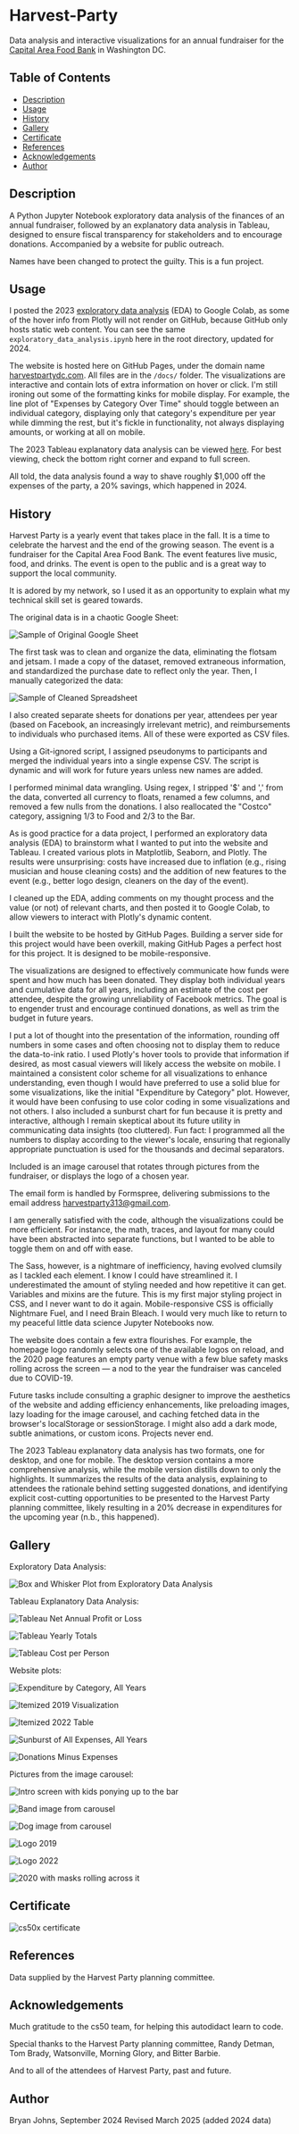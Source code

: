 # Harvest-Party
Data analysis and interactive visualizations for an annual fundraiser for the [Capital Area Food Bank](https://www.capitalareafoodbank.org/) in Washington DC.

## Table of Contents

- [Description](#description)
- [Usage](#usage)
- [History](#history)
- [Gallery](#gallery)
- [Certificate](#certificate)
- [References](#references)
- [Acknowledgements](#acknowledgements)
- [Author](#author)

## Description

A Python Jupyter Notebook exploratory data analysis of the finances of an annual fundraiser, followed by an explanatory data analysis in Tableau, designed to ensure fiscal transparency for stakeholders and to encourage donations. Accompanied by a website for public outreach.

Names have been changed to protect the guilty. This is a fun project.

## Usage

I posted the 2023 [exploratory data analysis](https://colab.research.google.com/drive/123nofMYi7z7l8IldtLYO9ns2wDWzKHCE?usp=sharing) (EDA) to Google Colab, as some of the hover info from Plotly will not render on GitHub, because GitHub only hosts static web content. You can see the same `exploratory_data_analysis.ipynb` here in the root directory, updated for 2024.

The website is hosted here on GitHub Pages, under the domain name [harvestpartydc.com](https://www.harvestpartydc.com/). All files are in the `/docs/` folder. The visualizations are interactive and contain lots of extra information on hover or click. I'm still ironing out some of the formatting kinks for mobile display. For example, the line plot of "Expenses by Category Over Time" should toggle between an individual category, displaying only that category's expenditure per year while dimming the rest, but it's fickle in functionality, not always displaying amounts, or working at all on mobile.

The 2023 Tableau explanatory data analysis can be viewed [here](https://public.tableau.com/app/profile/bryan.johns6699/viz/HarvestParty/HarvestPartyStory). For best viewing, check the bottom right corner and expand to full screen.

All told, the data analysis found a way to shave roughly $1,000 off the expenses of the party, a 20% savings, which happened in 2024.

## History

Harvest Party is a yearly event that takes place in the fall. It is a time to celebrate the harvest and the end of the growing season. The event is a fundraiser for the Capital Area Food Bank. The event features live music, food, and drinks. The event is open to the public and is a great way to support the local community.

It is adored by my network, so I used it as an opportunity to explain what my technical skill set is geared towards.

The original data is in a chaotic Google Sheet:

![Sample of Original Google Sheet](./resources/images/HP%20Google%20Sheet%20Sample.png)

The first task was to clean and organize the data, eliminating the flotsam and jetsam.  I made a copy of the dataset, removed extraneous information, and standardized the purchase date to reflect only the year. Then, I manually categorized the data:

![Sample of Cleaned Spreadsheet](./resources/images/HP%20Cleaned%20Sheet%20Sample.png)

I also created separate sheets for donations per year, attendees per year (based on Facebook, an increasingly irrelevant metric), and reimbursements to individuals who purchased items. All of these were exported as CSV files.

Using a Git-ignored script, I assigned pseudonyms to participants and merged the individual years into a single expense CSV. The script is dynamic and will work for future years unless new names are added.

I performed minimal data wrangling. Using regex, I stripped '$' and ',' from the data, converted all currency to floats, renamed a few columns, and removed a few nulls from the donations. I also reallocated the "Costco" category, assigning 1/3 to Food and 2/3 to the Bar.

As is good practice for a data project, I performed an exploratory data analysis (EDA) to brainstorm what I wanted to put into the website and Tableau. I created various plots in Matplotlib, Seaborn, and Plotly. The results were unsurprising: costs have increased due to inflation (e.g., rising musician and house cleaning costs) and the addition of new features to the event (e.g., better logo design, cleaners on the day of the event).

I cleaned up the EDA, adding comments on my thought process and the value (or not) of relevant charts, and then posted it to Google Colab, to allow viewers to interact with Plotly's dynamic content.

I built the website to be hosted by GitHub Pages. Building a server side for this project would have been overkill, making GitHub Pages a perfect host for this project. It is designed to be mobile-responsive.

The visualizations are designed to effectively communicate how funds were spent and how much has been donated. They display both individual years and cumulative data for all years, including an estimate of the cost per attendee, despite the growing unreliability of Facebook metrics. The goal is to engender trust and encourage continued donations, as well as trim the budget in future years.

I put a lot of thought into the presentation of the information, rounding off numbers in some cases and often choosing not to display them to reduce the data-to-ink ratio. I used Plotly's hover tools to provide that information if desired, as most casual viewers will likely access the website on mobile. I maintained a consistent color scheme for all visualizations to enhance understanding, even though I would have preferred to use a solid blue for some visualizations, like the initial "Expenditure by Category" plot. However, it would have been confusing to use color coding in some visualizations and not others. I also included a sunburst chart for fun because it is pretty and interactive, although I remain skeptical about its future utility in communicating data insights (too cluttered). Fun fact: I programmed all the numbers to display according to the viewer's locale, ensuring that regionally appropriate punctuation is used for the thousands and decimal separators.

Included is an image carousel that rotates through pictures from the fundraiser, or displays the logo of a chosen year.

The email form is handled by Formspree, delivering submissions to the email address harvestparty313@gmail.com.

I am generally satisfied with the code, although the visualizations could be more efficient. For instance, the math, traces, and layout for many could have been abstracted into separate functions, but I wanted to be able to toggle them on and off with ease.

The Sass, however, is a nightmare of inefficiency, having evolved clumsily as I tackled each element. I know I could have streamlined it. I underestimated the amount of styling needed and how repetitive it can get. Variables and mixins are the future. This is my first major styling project in CSS, and I never want to do it again. Mobile-responsive CSS is officially Nightmare Fuel, and I need Brain Bleach. I would very much like to return to my peaceful little data science Jupyter Notebooks now.

The website does contain a few extra flourishes. For example, the homepage logo randomly selects one of the available logos on reload, and the 2020 page features an empty party venue with a few blue safety masks rolling across the screen — a nod to the year the fundraiser was canceled due to COVID-19.

Future tasks include consulting a graphic designer to improve the aesthetics of the website and adding efficiency enhancements, like preloading images, lazy loading for the image carousel, and caching fetched data in the browser's localStorage or sessionStorage. I might also add a dark mode, subtle animations, or custom icons. Projects never end.

The 2023 Tableau explanatory data analysis has two formats, one for desktop, and one for mobile. The desktop version contains a more comprehensive analysis, while the mobile version distills down to only the highlights. It summarizes the results of the data analysis, explaining to attendees the rationale behind setting suggested donations, and identifying explicit cost-cutting opportunities to be presented to the Harvest Party planning committee, likely resulting in a 20% decrease in expenditures for the upcoming year (n.b., this happened).

## Gallery

Exploratory Data Analysis:

![Box and Whisker Plot from Exploratory Data Analysis](./resources/images/eda.png)

Tableau Explanatory Data Analysis:

![Tableau Net Annual Profit or Loss](./resources/images/tableau.png)

![Tableau Yearly Totals](./resources/images/tableau_alt.png)

![Tableau Cost per Person](./resources/images/tableau_alt_2.png)

Website plots:

![Expenditure by Category, All Years](./resources/images/expenditure_by_category.png)

![Itemized 2019 Visualization](./resources/images/itemized_2019.png)

![Itemized 2022 Table](./resources/images/itemized_table_2022.png)

![Sunburst of All Expenses, All Years](./resources/images/Sunburst.png)

![Donations Minus Expenses](./resources/images/donations_minus_expenses.png)

Pictures from the image carousel:

![Intro screen with kids ponying up to the bar](./resources/images/intro.png)

![Band image from carousel](./resources/images/band.png)

![Dog image from carousel](./resources/images/dog.png)

![Logo 2019](./resources/images/hp_2019.jpg)

![Logo 2022](./resources/images/hp_2022.jpg)

![2020 with masks rolling across it](./resources/images/2020.png)

## Certificate

![cs50x certificate](./resources/images/CS50x.png)

## References

Data supplied by the Harvest Party planning committee.

## Acknowledgements

Much gratitude to the cs50 team, for helping this autodidact learn to code.

Special thanks to the Harvest Party planning committee, Randy Detman, Tom Brady, Watsonville, Morning Glory, and Bitter Barbie.

And to all of the attendees of Harvest Party, past and future.

## Author

Bryan Johns, September 2024
Revised March 2025 (added 2024 data)
